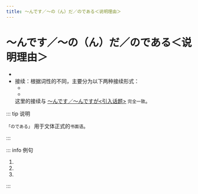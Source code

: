 ```yaml
---
title: ～んです／～の（ん）だ／のである＜说明理由＞
---
```


# ～んです／～の（ん）だ／のである＜说明理由＞

- <grammer-content sentence="意义：用于解释、说明**前面提到的事情的原因、理由**。" />
- 接续：根据词性的不同，主要分为以下两种接续形式：
  - <grammer-content sentence="**动词** / **形容词连体形** + んです／の(ん)だ／のである" />
  - <grammer-content sentence="**名词** + な + んです／の(ん)だ／のである" />
  这里的接续与 <u>[～んです／～んですが<引入话题>](./1-7-9.md)</u> `完全一致`。

::: tip 说明

`「のである」` 用于文体正式的`书面语`。

:::

::: info 例句

1. <grammer-content sentence="ああ、ここは[日本/にほん]でも[有名/ゆうめい]ですよ。[日本/にほん]のテレビ[番組/ばんぐみ]で[紹介/しょうかい]した**んです**。" trans="啊，这个地方在日本也挺有名的哦。日本的电视节目上有介绍过。" />
1. <grammer-content sentence="[明日/あした][僕/ぼく]は[行/い]かない。[授業/じゅぎょう]がある**んだ**。" trans="明天我去不了，有课。" />
1. <grammer-content sentence="[昨日/きのう][久/ひさ]しぶりに[会社/かいしゃ]を[休/やす]んだ。[風邪/かぜ]を[引/ひ]いた**のである**。" trans="昨天久违的跟公司请假了，我感冒了。" />

:::

